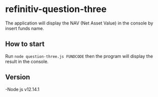 # refinitiv-question-three

The application will display the NAV (Net Asset Value) in the console by insert funds name.

## How to start

Run `node question-three.js FUNDCODE` then the program will display the result in the console.

## Version
-Node js v12.14.1
